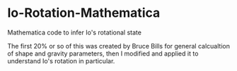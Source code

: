 # Io-Rotation-Mathematica
Mathematica code to infer Io's rotational state

The first 20% or so of this was created by Bruce Bills for general calcualtion of shape and gravity parameters, then I modified and applied it to understand Io's rotation in particular.
